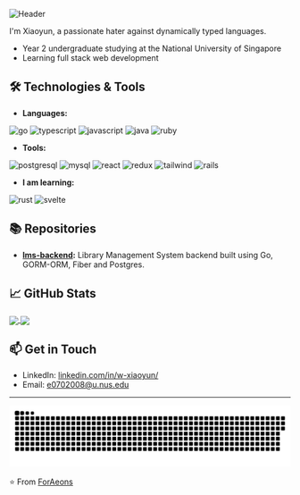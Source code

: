 ![Header](https://capsule-render.vercel.app/api?type=waving&color=gradient&height=300&section=header&text=Hi%20there!&fontSize=90&animation=fadeIn)

I'm Xiaoyun, a passionate hater against dynamically typed languages. 
- Year 2 undergraduate studying at the National University of Singapore
- Learning full stack web development

## 🛠️ Technologies & Tools

- **Languages:**
<p align="left">
<img src="https://cdn.jsdelivr.net/gh/devicons/devicon/icons/go/go-original.svg" alt="go" width="45" height="45"/>
<img src="https://cdn.jsdelivr.net/gh/devicons/devicon/icons/typescript/typescript-original.svg" alt="typescript" width="45" height="45"/>
<img src="https://cdn.jsdelivr.net/gh/devicons/devicon/icons/javascript/javascript-original.svg" alt="javascript" width="45" height="45"/>
<img src="https://cdn.jsdelivr.net/gh/devicons/devicon/icons/java/java-original.svg" alt="java" width="45" height="45"/>
<img src="https://cdn.jsdelivr.net/gh/devicons/devicon/icons/ruby/ruby-original.svg" alt="ruby" width="45" height="45"/>
</p>

- **Tools:**
<p align="left">
<img src="https://cdn.jsdelivr.net/gh/devicons/devicon/icons/postgresql/postgresql-original.svg" alt="postgresql" width="45" height="45"/>
<img src="https://cdn.jsdelivr.net/gh/devicons/devicon/icons/mysql/mysql-original.svg" alt="mysql" width="45" height="45"/>    
<img src="https://cdn.jsdelivr.net/gh/devicons/devicon/icons/react/react-original.svg" alt="react" width="45" height="45"/>
<img src="https://cdn.jsdelivr.net/gh/devicons/devicon/icons/redux/redux-original.svg" alt="redux" width="45" height="45"/>
<img src="https://cdn.jsdelivr.net/gh/devicons/devicon/icons/tailwindcss/tailwindcss-plain.svg" alt="tailwind" width="45" height="45"/>
<img src="https://cdn.jsdelivr.net/gh/devicons/devicon/icons/rails/rails-original-wordmark.svg" alt="rails" width="45" height="45"/>
</p>

- **I am learning:**

<p align="left">
<img src="https://cdn.jsdelivr.net/gh/devicons/devicon/icons/rust/rust-plain.svg" alt="rust" width="45" height="45"/>
<img src="https://cdn.jsdelivr.net/gh/devicons/devicon/icons/svelte/svelte-original.svg" alt="svelte" width="45" height="45"/>
</p>
          

## 📚 Repositories

- **[lms-backend](#):** Library Management System backend built using Go, GORM-ORM, Fiber and Postgres.

## 📈 GitHub Stats

<a href="https://github.com/ForAeons/github-readme-stats">
  <img height=200 align="center" src="https://github-readme-stats.vercel.app/api?username=ForAeons&show_icons=true&rank_icon=github&theme=dracula" />
</a>
<a href="https://github.com/ForAeons/convoychat">
  <img height=200 align="center" src="https://github-readme-stats.vercel.app/api/top-langs/?username=ForAeons&layout=compact" />
</a>

## 📫 Get in Touch

- LinkedIn: [linkedin.com/in/w-xiaoyun/](https://www.linkedin.com/in/w-xiaoyun/)
- Email: e0702008@u.nus.edu

---

![Snake animation](https://github.com/ForAeons/ForAeons/blob/output/github-contribution-grid-snake.svg)

⭐️ From [ForAeons](https://github.com/ForAeons)
